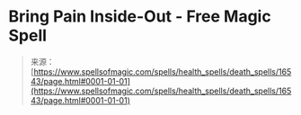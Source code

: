 <!--yml
category: 未分类
date: 2024-06-12 18:56:56
-->

# Bring Pain Inside-Out - Free Magic Spell

> 来源：[https://www.spellsofmagic.com/spells/health_spells/death_spells/16543/page.html#0001-01-01](https://www.spellsofmagic.com/spells/health_spells/death_spells/16543/page.html#0001-01-01)